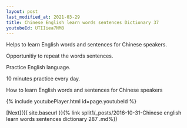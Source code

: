```yaml
---
layout: post
last_modified_at: 2021-03-29
title: Chinese English learn words sentences Dictionary 37 
youtubeId: UTIIiea7NM8
---
```

 
 
Helps to learn English words and sentences for Chinese speakers.

Opportunitiy to repeat the words sentences. 

Practice English language. 
 
10 minutes practice every day. 
 
How to learn English words and sentences for Chinese speakers 
 
{% include youtubePlayer.html id=page.youtubeId %}
 
 
[Next]({{ site.baseurl }}{% link  split1/_posts/2016-10-31-Chinese english learn words sentences dictionary 287 .md%})
 
